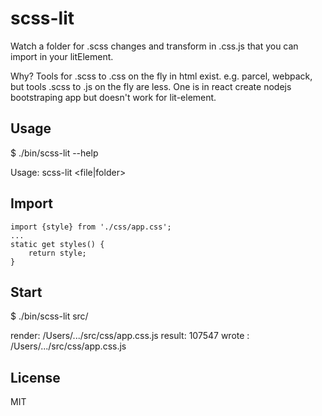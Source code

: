 # scss-lit

Watch a folder for .scss changes and transform in .css.js that you can import in your litElement.

Why? Tools for .scss to .css on the fly in html exist. e.g. parcel, webpack, but tools .scss to .js on the fly are less. One is in react create nodejs bootstraping app but doesn't work for lit-element.

## Usage

$ ./bin/scss-lit --help

Usage:
scss-lit <file|folder>

## Import

```
import {style} from './css/app.css';
...
static get styles() {
	return style;
}
```
## Start

$ ./bin/scss-lit src/

render:  /Users/.../src/css/app.css.js
result:  107547
wrote : /Users/.../src/css/app.css.js

## License

MIT
